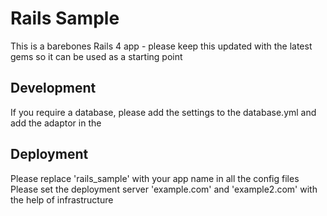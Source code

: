 # Rails Sample


This is a barebones Rails 4 app - please keep this updated with the latest gems so it can be used as a starting point

## Development

If you require a database, please add the settings to the database.yml and add the adaptor in the

## Deployment

Please replace 'rails_sample' with your app name in all the config files
Please set the deployment server 'example.com' and 'example2.com' with the help of infrastructure
